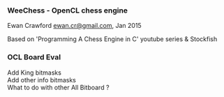 ### WeeChess - OpenCL chess engine

Ewan Crawford <ewan.cr@gmail.com>, Jan 2015

Based on 'Programming A Chess Engine in C' youtube series & Stockfish


### OCL Board Eval

Add King bitmasks <br>
Add other info bitmasks <br>
What to do with other All Bitboard ? <br>

